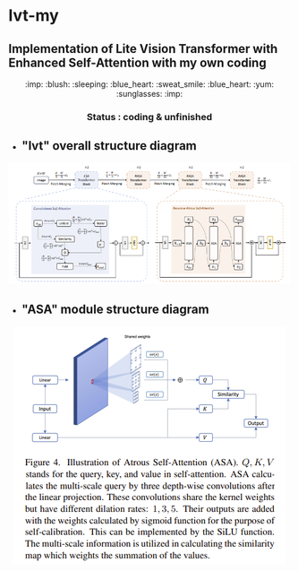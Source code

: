 # lvt-my
## Implementation of Lite Vision Transformer with Enhanced Self-Attention with my own coding

<div align=center>:imp: :blush:  :sleeping: :blue_heart: :sweat_smile: :blue_heart: :yum: :sunglasses: :imp:</div>

### <div align=center>   Status : coding & unfinished</div>

- ## "lvt" overall structure diagram

<div align=center>
<img src='./image/lvt.png' height="50%"  />
</div>

- ## "ASA" module structure diagram

<div align=center>
<img src='./image/ASA_Module.png' />
</div>

